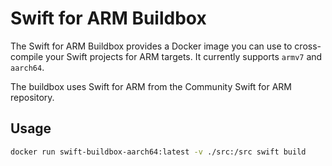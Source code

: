# Swift for ARM Buildbox

The Swift for ARM Buildbox provides a Docker image you can use to cross-compile
your Swift projects for ARM targets. It currently supports `armv7` and
`aarch64`.

The buildbox uses Swift for ARM from the Community Swift for ARM repository.

## Usage

```bash
docker run swift-buildbox-aarch64:latest -v ./src:/src swift build
```
